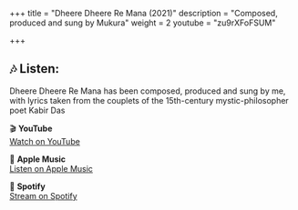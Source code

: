 +++
title = "Dheere Dheere Re Mana (2021)"
description = "Composed, produced and sung by Mukura"
weight = 2
youtube = "zu9rXFoFSUM"

+++

## 🎶 Listen:

Dheere Dheere Re Mana has been composed, produced and sung by me, with lyrics taken from the couplets of the 15th-century mystic-philosopher poet Kabir Das

🎬 **YouTube**  
[Watch on YouTube](https://www.youtube.com/watch?v=zu9rXFoFSUM)

🍎 **Apple Music**  
[Listen on Apple Music](https://music.apple.com/kw/album/dheere-dheere-re-mana-single/1550414692)

🎵 **Spotify**  
[Stream on Spotify](https://open.spotify.com/album/70FbeisDGuoIhZ7QMTbxrq)
